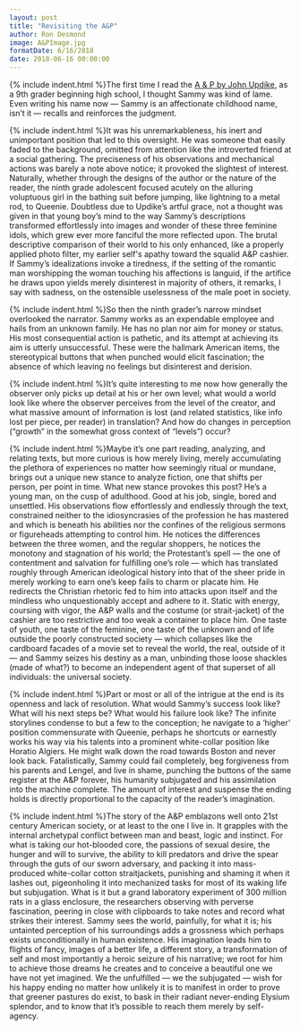 ```yaml
---
layout: post
title: "Revisiting the A&P"
author: Ron Desmond
image: A&PImage.jpg
formatDate: 6/16/2018
date: 2018-06-16 00:00:00
---
```


{% include indent.html %}The first time I read the [A & P by John Updike](https://sites.google.com/site/mrchandlersite/a-p-by-john-updike), as a 9th grader beginning high school, I thought Sammy was kind of lame.  Even writing his name now — Sammy is an affectionate childhood name, isn’t it — recalls and reinforces the judgment.


{% include indent.html %}It was his unremarkableness, his inert and unimportant position that led to this oversight.  He was someone that easily faded to the background, omitted from attention like the introverted friend at a social gathering.  The preciseness of his observations and mechanical actions was barely a note above notice; it provoked the slightest of interest.  Naturally, whether through the designs of the author or the nature of the reader, the ninth grade adolescent focused acutely on the alluring voluptuous girl in the bathing suit before jumping, like lightning to a metal rod, to Queenie.  Doubtless due to Updike’s artful grace, not a thought was given in that young boy’s mind to the way Sammy’s descriptions transformed effortlessly into images and wonder of these three feminine idols, which grew ever more fanciful the more reflected upon.  The brutal descriptive comparison of their world to his only enhanced, like a properly applied photo filter, my earlier self's apathy toward the squalid A&P cashier.  If Sammy’s idealizations invoke a tiredness, if the setting of the romantic man worshipping the woman touching his affections is languid, if the artifice he draws upon yields merely disinterest in majority of others, it remarks, I say with sadness, on the ostensible uselessness of the male poet in society. 


{% include indent.html %}So then the ninth grader’s narrow mindset overlooked the narrator.    Sammy works as an expendable employee and hails from an unknown family.  He has no plan nor aim for money or status.  His most consequential action is pathetic, and its attempt at achieving its aim is utterly unsuccessful.  These were the hallmark American items, the stereotypical buttons that when punched would elicit fascination; the absence of which leaving no feelings but disinterest and derision.


{% include indent.html %}It’s quite interesting to me now how generally the observer only picks up detail at his or her own level; what would a world look like where the observer perceives from the level of the creator, and what massive amount of information is lost (and related statistics, like info lost per piece, per reader) in translation?  And how do changes in perception (“growth” in the somewhat gross context of “levels”) occur?


{% include indent.html %}Maybe it’s one part reading, analyzing, and relating texts, but more curious is how merely living, merely accumulating the plethora of experiences no matter how seemingly ritual or mundane, brings out a unique new stance to analyze fiction, one that shifts per person, per point in time.  What new stance provokes this post?  He’s a young man, on the cusp of adulthood.  Good at his job, single, bored and unsettled.  His observations flow effortlessly and endlessly through the text, constrained neither to the idiosyncrasies of the profession he has mastered and which is beneath his abilities nor the confines of the religious sermons or figureheads attempting to control him.  He notices the differences between the three women, and the regular shoppers, he notices the monotony and stagnation of his world; the Protestant’s spell — the one of contentment and salvation for fulfilling one’s role — which has translated roughly through American ideological history into that of the sheer pride in merely working to earn one’s keep fails to charm or placate him.  He redirects the Christian rhetoric fed to him into attacks upon itself and the mindless who unquestionably accept and adhere to it. Static with energy, coursing with vigor, the A&P walls and the costume (or strait-jacket) of the cashier are too restrictive and too weak a container to place him.  One taste of youth, one taste of the feminine, one taste of the unknown and of life outside the poorly constructed society — which collapses like the cardboard facades of a movie set to reveal the world, the real, outside of it — and Sammy seizes his destiny as a man, unbinding those loose shackles (made of what?) to become an independent agent of that superset of all individuals: the universal society.


{% include indent.html %}Part or most or all of the intrigue at the end is its openness and lack of resolution.  What would Sammy’s success look like?  What will his next steps be?  What would his failure look like?  The infinite storylines condense to but a few to the conception; he navigate to a ‘higher’ position commensurate with Queenie, perhaps he shortcuts or earnestly works his way via his talents into a prominent white-collar position like Horatio Algiers.  He might walk down the road towards Boston and never look back.   Fatalistically, Sammy could fail completely, beg forgiveness from his parents and Lengel, and live in shame, punching the buttons of the same register at the A&P forever, his humanity subjugated and his assimilation into the machine complete.  The amount of interest and suspense the ending holds is directly proportional to the capacity of the reader’s imagination.


{% include indent.html %}The story of the A&P emblazons well onto 21st century American society, or at least to the one I live in.  It grapples with the internal archetypal conflict between man and beast, logic and instinct.  For what is taking our hot-blooded core, the passions of sexual desire, the hunger and will to survive, the ability to kill predators and drive the spear through the guts of our sworn adversary, and packing it into mass-produced white-collar cotton straitjackets, punishing and shaming it when it lashes out, pigeonholing it into mechanized tasks for most of its waking life but subjugation.  What is it but a grand laboratory experiment of 300 million rats in a glass enclosure, the researchers observing with perverse fascination, peering in close with clipboards to take notes and record what strikes their interest.  Sammy sees the world, painfully, for what it is; his untainted perception of his surroundings adds a grossness which perhaps exists unconditionally in human existence.  His imagination leads him to flights of fancy, images of a better life, a different story, a transformation of self and most importantly a heroic seizure of his narrative; we root for him to achieve those dreams he creates and to conceive a beautiful one we have not yet imagined.  We the unfulfilled — we the subjugated — wish for his happy ending no matter how unlikely it is to manifest in order to prove that greener pastures do exist, to bask in their radiant never-ending Elysium splendor, and to know that it’s possible to reach them merely by self-agency.

